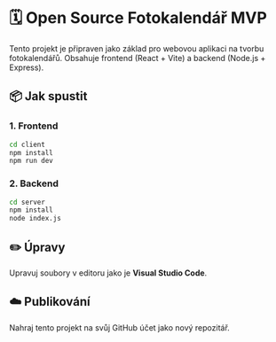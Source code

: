 # 🗓️ Open Source Fotokalendář MVP

Tento projekt je připraven jako základ pro webovou aplikaci na tvorbu fotokalendářů. Obsahuje frontend (React + Vite) a backend (Node.js + Express).

## 📦 Jak spustit

### 1. Frontend
```bash
cd client
npm install
npm run dev
```

### 2. Backend
```bash
cd server
npm install
node index.js
```

## ✏️ Úpravy
Upravuj soubory v editoru jako je **Visual Studio Code**.

## ☁️ Publikování
Nahraj tento projekt na svůj GitHub účet jako nový repozitář.
